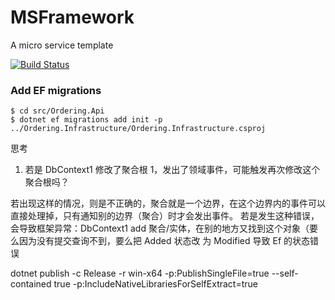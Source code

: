 # MSFramework
A micro service template

[![Build Status](https://dev.azure.com/zlzforever/cerberus/_apis/build/status/zlzforever.MSFramework?branchName=master)](https://dev.azure.com/zlzforever/cerberus/_build/latest?definitionId=10&branchName=master)

### Add EF migrations 

```
$ cd src/Ordering.Api
$ dotnet ef migrations add init -p ../Ordering.Infrastructure/Ordering.Infrastructure.csproj
```
 
 
 思考
 1. 若是 DbContext1 修改了聚合根 1，发出了领域事件，可能触发再次修改这个聚合根吗？
 
 若出现这样的情况，则是不正确的，聚合就是一个边界，在这个边界内的事件可以直接处理掉，只有通知别的边界（聚合）时才会发出事件。
 若是发生这种错误，会导致框架异常：DbContext1 add 聚合/实体，在别的地方又找到这个对象（要么因为没有提交查询不到，要么把 Added 状态改
 为 Modified 导致 Ef 的状态错误

dotnet publish -c Release -r win-x64 -p:PublishSingleFile=true --self-contained true -p:IncludeNativeLibrariesForSelfExtract=true